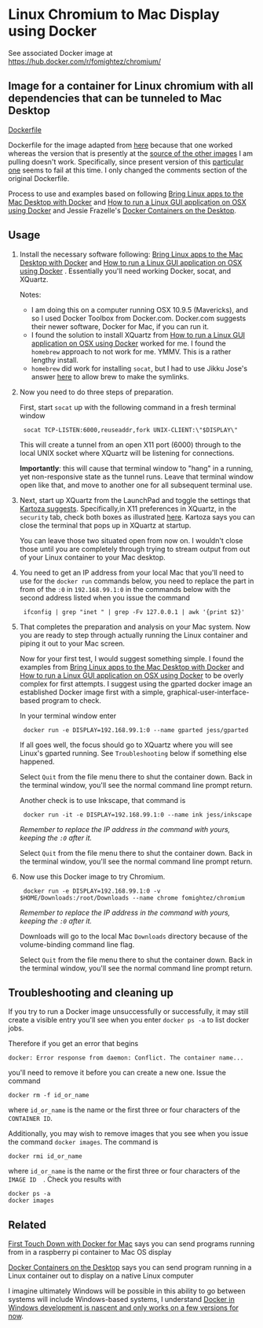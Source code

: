 Linux Chromium to Mac Display using Docker
===================================

See associated Docker image at  
https://hub.docker.com/r/fomightez/chromium/


Image for a container for Linux chromium with all dependencies that can be tunneled to Mac Desktop
-------------------------------

[Dockerfile](https://github.com/fomightez/docker-mac-linuxchromium)

Dockerfile for the image adapted from [here](https://github.com/docker/docker/tree/b248de7e332b6e67b08a8981f68060e6ae629ccf/contrib/desktop-integration/chromium) because that one worked whereas the version that is presently at the [source of the other images](https://hub.docker.com/u/jess/) I am pulling doesn't work. Specifically, since present version of this [particular one](https://github.com/jessfraz/dockerfiles/blob/master/chromium/Dockerfile) seems to fail at this time. I only changed the comments section of the original Dockerfile.

Process to use and examples based on following [Bring Linux apps to the Mac Desktop with Docker](http://blog.alexellis.io/linux-desktop-on-mac/) and [How to run a Linux GUI application on OSX using Docker](http://kartoza.com/en/blog/how-to-run-a-linux-gui-application-on-osx-using-docker/) and Jessie Frazelle's [Docker Containers on the Desktop](https://blog.jessfraz.com/post/docker-containers-on-the-desktop/).

Usage
--------

1. Install the necessary software following: [Bring Linux apps to the Mac Desktop with Docker](http://blog.alexellis.io/linux-desktop-on-mac/) and [How to run a Linux GUI application on OSX using Docker](http://kartoza.com/en/blog/how-to-run-a-linux-gui-application-on-osx-using-docker/) . Essentially you'll need working Docker, socat, and XQuartz.

	Notes:
	* I am doing this on a computer running OSX 10.9.5 (Mavericks), and so I used Docker Toolbox from Docker.com. Docker.com suggests their newer software, Docker for Mac, if you can run it.
	* I found the solution to install XQuartz from [How to run a Linux GUI application on OSX using Docker](http://kartoza.com/en/blog/how-to-run-a-linux-gui-application-on-osx-using-docker/) worked for me. I found the `homebrew` approach to not work for me. YMMV. This is a rather lengthy install.
	* `homebrew` did work for installing `socat`, but I had to use Jikku Jose's answer [here](http://stackoverflow.com/questions/26647412/homebrew-could-not-symlink-usr-local-bin-is-not-writable) to allow brew to make the symlinks.

2. Now you need to do three steps of preparation.

	First, start `socat` up with the following command in a fresh terminal window

		socat TCP-LISTEN:6000,reuseaddr,fork UNIX-CLIENT:\"$DISPLAY\"

	This will create a tunnel from an open X11 port (6000) through to the local UNIX socket where XQuartz will be listening for connections.

	**Importantly**: this will cause that terminal window to "hang" in a running, yet non-responsive state as the tunnel runs. Leave that terminal window open like that, and move to another one for all subsequent terminal use.

3. Next, start up XQuartz from the LaunchPad and toggle the settings that [Kartoza suggests](http://kartoza.com/en/blog/how-to-run-a-linux-gui-application-on-osx-using-docker/). Specifically,in X11 preferences in XQuartz, in the `security` tab, check both boxes as illustrated [here](http://kartoza.com/en/blog/how-to-run-a-linux-gui-application-on-osx-using-docker/). Kartoza says you can close the terminal that pops up in XQuartz at startup.

	You can leave those two situated open from now on. I wouldn't close those until you are completely through trying to stream output from out of your Linux container to your Mac desktop.

4. You need to get an IP address from your local Mac that you'll need to use for the `docker run` commands below, you need to replace the part in from of the `:0` in `192.168.99.1:0` in the commands below with the second address listed when you issue the command

		ifconfig | grep "inet " | grep -Fv 127.0.0.1 | awk '{print $2}'

5. That completes the preparation and analysis on your Mac system. Now you are ready to step through actually running the Linux container and piping it out to your Mac screen.

	Now for your first test, I would suggest something simple. I found the examples from [Bring Linux apps to the Mac Desktop with Docker](http://blog.alexellis.io/linux-desktop-on-mac/) and [How to run a Linux GUI application on OSX using Docker](http://kartoza.com/en/blog/how-to-run-a-linux-gui-application-on-osx-using-docker/) to be overly complex for first attempts. I suggest using the gparted docker image an established Docker image first with a simple, graphical-user-interface-based program to check.

	In your terminal window enter

		docker run -e DISPLAY=192.168.99.1:0 --name gparted jess/gparted

	If all goes well, the focus should go to XQuartz where you will see Linux's gparted running. See `Troubleshooting` below if something else happened.

	Select `Quit` from the file menu there to shut the container down. Back in the terminal window, you'll see the normal command line prompt return.

	Another check is to use Inkscape, that command is

		docker run -it -e DISPLAY=192.168.99.1:0 --name ink jess/inkscape

	*Remember to replace the IP address in the command with yours, keeping the `:0` after it.*

	Select `Quit` from the file menu there to shut the container down. Back in the terminal window, you'll see the normal command line prompt return.

6. Now use this Docker image to try Chromium.

		docker run -e DISPLAY=192.168.99.1:0 -v $HOME/Downloads:/root/Downloads --name chrome fomightez/chromium

	*Remember to replace the IP address in the command with yours, keeping the `:0` after it.*

	Downloads will go to the local Mac `Downloads` directory because of the volume-binding command line flag.

	Select `Quit` from the file menu there to shut the container down. Back in the terminal window, you'll see the normal command line prompt return.


Troubleshooting and cleaning up
-------------------------------

If you try to run a Docker image unsuccessfully or successfully, it may still create a visible entry you'll see when you enter `docker ps -a` to list docker jobs.

Therefore if you get an error that begins

	docker: Error response from daemon: Conflict. The container name...

you'll need to remove it before you can create a new one. Issue the command

	docker rm -f id_or_name

where `id_or_name` is the name or the first three or four characters of the `CONTAINER ID`.

Additionally, you may wish to remove images that you see when you issue the command `docker images`.
The command is

	docker rmi id_or_name

where `id_or_name` is the name or the first three or four characters of the `IMAGE ID  `.
Check you results with

	docker ps -a
	docker images


Related
-------

[First Touch Down with Docker for Mac](https://blog.hypriot.com/post/first-touch-down-with-docker-for-mac/) says you can send programs running from in a raspberry pi container to Mac OS display

[Docker Containers on the Desktop](https://blog.jessfraz.com/post/docker-containers-on-the-desktop/) says you can send program running in a Linux container out to display on a native Linux computer

I imagine ultimately Windows will be possible in this ability to go between systems will include Windows-based systems, I understand [Docker in Windows development is nascent and only works on a few versions for now](https://stefanscherer.github.io/run-linux-and-windows-containers-on-windows-10/).
